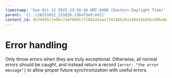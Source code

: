 ```yaml
---
timestamp: 'Sun Oct 12 2025 23:10:26 GMT-0400 (Eastern Daylight Time)'
parent: '[[..\20251012_231026.136af3e9.md]]'
content_id: db39d9517e9bc7a9f0091cf2802a5aaa710248b26a19043ebddbc00ba067bc70
---
```


# Error handling

Only throw errors when they are truly exceptional. Otherwise, all normal errors should be caught, and instead return a record `{error: "the error message"}` to allow proper future synchronization with useful errors.
